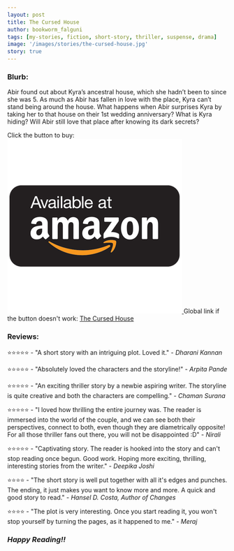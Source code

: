 ```yaml
---
layout: post
title: The Cursed House
author: bookworm_falguni
tags: [my-stories, fiction, short-story, thriller, suspense, drama]
image: '/images/stories/the-cursed-house.jpg'
story: true
---
```

### **Blurb:**

Abir found out about Kyra’s ancestral house, which she hadn’t been to since she was 5. As much as Abir has fallen in love with the place, Kyra can’t stand being around the house.
What happens when Abir surprises Kyra by taking her to that house on their 1st wedding anniversary? What is Kyra hiding? Will Abir still love that place after knowing its dark secrets?

Click the button to buy:
<a target="_blank" href="https://amzn.to/3dkgvna">
    <img src="/images/common/amazon-common.png" class="amazon-btn">
</a>
Global link if the button doesn't work: <a href="http://mybook.to/TheCursedHouse">The Cursed House</a>

### **Reviews:**

⭐⭐⭐⭐⭐ - "A short story with an intriguing plot. Loved it." - *Dharani Kannan*

⭐⭐⭐⭐⭐ - "Absolutely loved the characters and the storyline!" - *Arpita Pande*

⭐⭐⭐⭐⭐ - "An exciting thriller story by a newbie aspiring writer. The storyline is quite creative and both the characters are compelling." - *Chaman Surana*

⭐⭐⭐⭐⭐ - "I loved how thrilling the entire journey was. The reader is immersed into the world of the couple, and we can see both their perspectives, connect to both, even though they are diametrically opposite! For all those thriller fans out there, you will not be disappointed :D" - *Nirali*

⭐⭐⭐⭐⭐ - "Captivating story. The reader is hooked into the story and can't stop reading once begun. Good work. Hoping more exciting, thrilling, interesting stories from the writer." - *Deepika Joshi*

⭐⭐⭐⭐   - "The short story is well put together with all it's edges and punches. The ending, it just makes you want to know more and more. A quick and good story to read." - *Hansel D. Costa, Author of Changes*

⭐⭐⭐⭐   - "The plot is very interesting. Once you start reading it, you won't stop yourself by turning the pages, as it happened to me." - *Meraj*


### ***Happy Reading!!***
